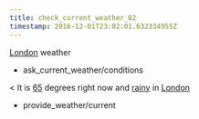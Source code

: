 ```yaml
---
title: check_current_weather_02
timestamp: 2016-12-01T23:02:01.632334955Z
---
```


[London](city) weather
* ask_current_weather/conditions

< It is [65](temperature) degrees right now and [rainy](condition) in [London](city)
* provide_weather/current